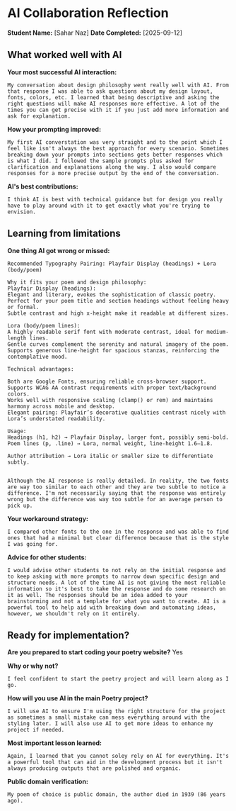 # AI Collaboration Reflection

**Student Name:** [Sahar Naz]
**Date Completed:** [2025-09-12]

## What worked well with AI

**Your most successful AI interaction:**

``` text
My conversation about design philosophy went really well with AI. From that response I was able to ask questions about my design layout, fonts, colors, etc. I learned that being descriptive and asking the right questions will make AI responses more effective. A lot of the times you can get precise with it if you just add more information and ask for explanation.
```

**How your prompting improved:**

``` text
My first AI converstation was very straight and to the point which I feel like isn't always the best approach for every scenario. Sometimes breaking down your prompts into sections gets better responses which is what I did. I followed the sample prompts plus asked for clarification and explanations along the way. I also would compare responses for a more precise output by the end of the conversation. 
```

**AI's best contributions:**

``` text
I think AI is best with technical guidance but for design you really have to play around with it to get exactly what you're trying to envision. 
```

## Learning from limitations

**One thing AI got wrong or missed:**

``` text
Recommended Typography Pairing: Playfair Display (headings) + Lora (body/poem)

Why it fits your poem and design philosophy:
Playfair Display (headings):
Elegant and literary, evokes the sophistication of classic poetry.
Perfect for your poem title and section headings without feeling heavy or formal.
Subtle contrast and high x-height make it readable at different sizes.

Lora (body/poem lines):
A highly readable serif font with moderate contrast, ideal for medium-length lines.
Gentle curves complement the serenity and natural imagery of the poem.
Supports generous line-height for spacious stanzas, reinforcing the contemplative mood.

Technical advantages:

Both are Google Fonts, ensuring reliable cross-browser support.
Supports WCAG AA contrast requirements with proper text/background colors.
Works well with responsive scaling (clamp() or rem) and maintains harmony across mobile and desktop.
Elegant pairing: Playfair’s decorative qualities contrast nicely with Lora’s understated readability.

Usage:
Headings (h1, h2) → Playfair Display, larger font, possibly semi-bold.
Poem lines (p, .line) → Lora, normal weight, line-height 1.6–1.8.

Author attribution → Lora italic or smaller size to differentiate subtly.


Although the AI response is really detailed. In reality, the two fonts are way too similar to each other and they are two subtle to notice a difference. I'm not necessarily saying that the response was entirely wrong but the difference was way too subtle for an average person to pick up.
```

**Your workaround strategy:**

``` text
I compared other fonts to the one in the response and was able to find ones that had a minimal but clear difference because that is the style I was going for. 
```

**Advice for other students:**

``` text
I would advise other students to not rely on the initial response and to keep asking with more prompts to narrow down specific design and structure needs. A lot of the time AI is not giving the most reliable information so it's best to take the response and do some research on it as well. The responses should be an idea added to your brainstorming and not a template for what you want to create. AI is a powerful tool to help aid with breaking down and automating ideas, however, we shouldn't rely on it entirely.

```

## Ready for implementation?

**Are you prepared to start coding your poetry website?** Yes

**Why or why not?**

``` text
I feel confident to start the poetry project and will learn along as I go. 
```

**How will you use AI in the main Poetry project?**

``` text
I will use AI to ensure I'm using the right structure for the project as sometimes a small mistake can mess everything around with the styling later. I will also use AI to get more ideas to enhance my project if needed. 
```

**Most important lesson learned:**

``` text
Again, I learned that you cannot soley rely on AI for everything. It's a powerful tool that can aid in the development process but it isn't always producing outputs that are polished and organic. 
```

**Public domain verification:**

``` text
My poem of choice is public domain, the author died in 1939 (86 years ago).
```

